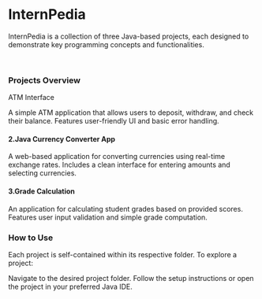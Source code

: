 <h1>InternPedia</h1>
<p>InternPedia is a collection of three Java-based projects, each designed to demonstrate key programming concepts and functionalities.</p>
<br>
<h3>Projects Overview</h3>
<h41.>ATM Interface</h4>
<p>A simple ATM application that allows users to deposit, withdraw, and check their balance.
Features user-friendly UI and basic error handling.
</p>
<h4>2.Java Currency Converter App</h4>
<p>A web-based application for converting currencies using real-time exchange rates.
Includes a clean interface for entering amounts and selecting currencies.</p>
<h4>3.Grade Calculation</h4>
<p>An application for calculating student grades based on provided scores.
Features user input validation and simple grade computation.</p>

<h3>How to Use</h3>
Each project is self-contained within its respective folder. To explore a project:

Navigate to the desired project folder.
Follow the setup instructions or open the project in your preferred Java IDE.
